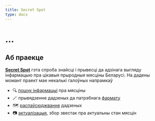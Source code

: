 ```yaml
---
title: Secret Spot
type: docs
---
```


# ...

## Аб праекце

**[Secret Spot](https://secret-spot-by.com/)** гэта спроба знайсці і прывесці да адзінага выгляду інфармацыю 
пра цікавыя прыродныя мясціны Беларусі.
На дадены момант праект мае некалькі галоўных напрамкаў

- 🔍 [пошук інфармацыі](docs/data-source) пра мясціны
- 🪄 прывядзенне дадзеных да патрэбнага [фармату](docs/knowledge-base)
- 🗺️ [распаўсюджванне](docs/share) дадзеных
- 📷 [актуалізацыя](docs/actual), збор звестак пра актуальны стан мясцін

